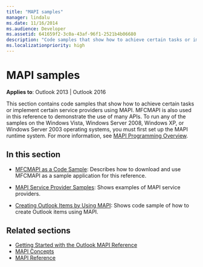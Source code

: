 ```yaml
---
title: "MAPI samples"
manager: lindalu
ms.date: 11/16/2014
ms.audience: Developer
ms.assetid: 641659f2-3c0a-43af-96f1-2521b4b06680
description: "Code samples that show how to achieve certain tasks or implement certain service providers using Outlook MAPI."
ms.localizationpriority: high
---
```


# MAPI samples

**Applies to**: Outlook 2013 | Outlook 2016 
  
This section contains code samples that show how to achieve certain tasks or implement certain service providers using MAPI. MFCMAPI is also used in this reference to demonstrate the use of many APIs. To run any of the samples on the Windows Vista, Windows Server 2008, Windows XP, or Windows Server 2003 operating systems, you must first set up the MAPI runtime system. For more information, see [MAPI Programming Overview](mapi-programming-overview.md).
  
## In this section

- [MFCMAPI as a Code Sample](mfcmapi-as-a-code-sample.md): Describes how to download and use MFCMAPI as a sample application for this reference.
    
- [MAPI Service Provider Samples](mapi-service-provider-samples.md): Shows examples of MAPI service providers.
    
- [Creating Outlook Items by Using MAPI](creating-outlook-items-by-using-mapi.md): Shows code sample of how to create Outlook items using MAPI.
    
## Related sections

- [Getting Started with the Outlook MAPI Reference](getting-started-with-the-outlook-mapi-reference.md)
- [MAPI Concepts](mapi-concepts.md)
- [MAPI Reference](mapi-reference.md)
  

